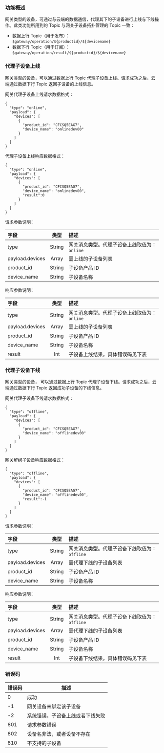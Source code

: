 ### 功能概述

网关类型的设备，可通过与云端的数据通信，代理其下的子设备进行上线与下线操作。此类功能所用到的 Topic 与网关子设备拓扑管理的 Topic 一致：
- 数据上行 Topic（用于发布）：`$gateway/operation/${productid}/${devicename}`
- 数据下行 Topic（用于订阅）：`$gateway/operation/result/${productid}/${devicename}`

### 代理子设备上线

网关类型的设备，可以通过数据上行 Topic 代理子设备上线。请求成功之后，云端通过数据下行 Topic 返回子设备的上线信息。

网关代理子设备上线请求数据格式：

```plaintext
{
  "type": "online",
  "payload": {
    "devices": [
      {
        "product_id": "CFCSQ5EAG7",
        "device_name": "onlinedev00"
      }
    ]
  }
}
```

代理子设备上线响应数据格式：

```plaintext
{
  "type": "online",
  "payload": {
    "devices": [
      {
        "product_id": "CFCSQ5EAG7",
        "device_name": "onlinedev00",
		"result":0
      }
    ]
  }
}
```

请求参数说明：

| 字段            |  类型  | 描述                                             |
| :-------------- | :----: | :----------------------------------------------- |
| type            | String | 网关消息类型。代理子设备上线取值为：`online` |
| payload.devices | Array  | 需上线的子设备列表                               |
| product_id      | String | 子设备产品 ID                                     |
| device_name     | String | 子设备名称                                       |

响应参数说明：

| 字段            |  类型  | 描述                                             |
| :-------------- | :----: | :----------------------------------------------- |
| type            | String | 网关消息类型。代理子设备上线取值为：`online` |
| payload.devices | Array  | 需上线的子设备列表                               |
| product_id      | String | 子设备产品 ID                                     |
| device_name     | String | 子设备名称                                       |
| result          |  Int   | 子设备上线结果，具体错误码见下表                 |

### 代理子设备下线

网关类型的设备， 可以通过数据上行 Topic 代理子设备下线。请求成功之后，云端通过数据下行 Topic 返回成功子设备的下线信息。

网关代理子设备下线请求数据格式：

```plaintext
{
  "type": "offline",
  "payload": {
    "devices": [
      {
        "product_id": "CFCSQ5EAG7",
        "device_name": "offlinedev00"
      }
    ]
  }
}
```

网关解绑子设备响应数据格式：

```plaintext
{
  "type": "offline",
  "payload": {
    "devices": [
      {
        "product_id": "CFCSQ5EAG7",
        "device_name": "offlinedev00",
		"result":-1
      }
    ]
  }
}
```

请求参数说明：

| 字段            |  类型  | 描述                                              |
| :-------------- | :----: | :------------------------------------------------ |
| type            | String | 网关消息类型。代理子设备下线取值为：`offline` |
| payload.devices | Array  | 需代理下线的子设备列表                            |
| product_id      | String | 子设备产品 ID                                      |
| device_name     | String | 子设备名称                                        |

响应参数说明：

| 字段            |  类型  | 描述                                              |
| :-------------- | :----: | :------------------------------------------------ |
| type            | String | 网关消息类型。代理子设备下线取值为：`offline` |
| payload.devices | Array  | 需代理下线的子设备列表                            |
| product_id      | String | 子设备产品 ID                                      |
| device_name     | String | 子设备名称                                        |
| result          |  Int   | 子设备下线结果，具体错误码见下表                  |



### 错误码

| 错误码 | 描述                             |
| ------ | -------------------------------- |
| 0      | 成功                             |
| -1     | 网关设备未绑定该子设备           |
| -2     | 系统错误，子设备上线或者下线失败 |
| 801    | 请求参数错误                     |
| 802    | 设备名非法，或者设备不存在       |
| 810    | 不支持的子设备                   |


